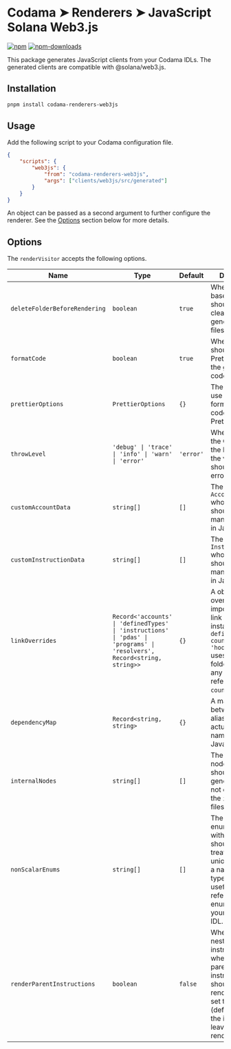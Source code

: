# Codama ➤ Renderers ➤ JavaScript Solana Web3.js

[![npm][npm-image]][npm-url]
[![npm-downloads][npm-downloads-image]][npm-url]

[npm-downloads-image]: https://img.shields.io/npm/dm/codama-renderers-web3js.svg?style=flat
[npm-image]: https://img.shields.io/npm/v/codama-renderers-web3js.svg?style=flat&label=%40codama-renderers-web3js
[npm-url]: https://www.npmjs.com/package/codama-renderers-web3js

This package generates JavaScript clients from your Codama IDLs. The generated clients are compatible with @solana/web3.js.

## Installation

```sh
pnpm install codama-renderers-web3js
```

## Usage

Add the following script to your Codama configuration file.

```json
{
    "scripts": {
        "web3js": {
            "from": "codama-renderers-web3js",
            "args": ["clients/web3js/src/generated"]
        }
    }
}
```

An object can be passed as a second argument to further configure the renderer. See the [Options](#options) section below for more details.

## Options

The `renderVisitor` accepts the following options.

| Name                          | Type                                                                                                                    | Default   | Description                                                                                                                                                                                      |
| ----------------------------- | ----------------------------------------------------------------------------------------------------------------------- | --------- | ------------------------------------------------------------------------------------------------------------------------------------------------------------------------------------------------ |
| `deleteFolderBeforeRendering` | `boolean`                                                                                                               | `true`    | Whether the base directory should be cleaned before generating new files.                                                                                                                        |
| `formatCode`                  | `boolean`                                                                                                               | `true`    | Whether we should use Prettier to format the generated code.                                                                                                                                     |
| `prettierOptions`             | `PrettierOptions`                                                                                                       | `{}`      | The options to use when formatting the code using Prettier.                                                                                                                                      |
| `throwLevel`                  | `'debug' \| 'trace' \| 'info' \| 'warn' \| 'error'`                                                                     | `'error'` | When validating the Codama IDL, the level at which the validation should throw an error.                                                                                                         |
| `customAccountData`           | `string[]`                                                                                                              | `[]`      | The names of all `AccountNodes` whose data should be manually written in JavaScript.                                                                                                             |
| `customInstructionData`       | `string[]`                                                                                                              | `[]`      | The names of all `InstructionNodes` whose data should be manually written in JavaScript.                                                                                                         |
| `linkOverrides`               | `Record<'accounts' \| 'definedTypes' \| 'instructions' \| 'pdas' \| 'programs' \| 'resolvers', Record<string, string>>` | `{}`      | A object that overrides the import path of link nodes. For instance, `{ definedTypes: { counter: 'hooked' } }` uses the `hooked` folder to import any link node referring to the `counter` type. |
| `dependencyMap`               | `Record<string, string>`                                                                                                | `{}`      | A mapping between import aliases and their actual package name or path in JavaScript.                                                                                                            |
| `internalNodes`               | `string[]`                                                                                                              | `[]`      | The names of all nodes that should be generated but not exported by the `index.ts` files.                                                                                                        |
| `nonScalarEnums`              | `string[]`                                                                                                              | `[]`      | The names of enum variants with no data that should be treated as a data union instead of a native `enum` type. This is only useful if you are referencing an enum value in your Codama IDL.     |
| `renderParentInstructions`    | `boolean`                                                                                                               | `false`   | When using nested instructions, whether the parent instructions should also be rendered. When set to `false` (default), only the instruction leaves are being rendered.                          |
